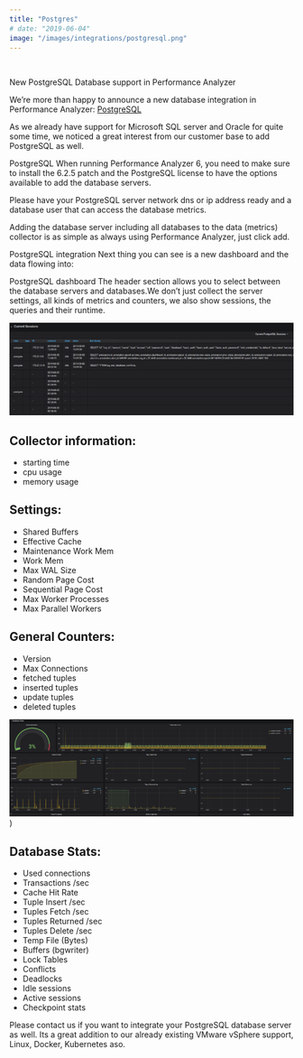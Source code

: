 ```yaml
---
title: "Postgres"
# date: "2019-06-04"
image: "/images/integrations/postgresql.png"
---
```


 

<!-- ![Postgres](/images/integrations/postgresql.png) -->



New PostgreSQL Database support in Performance Analyzer

We’re more than happy to announce a new database integration in Performance Analyzer: [PostgreSQL](https://www.postgresql.org/)

As we already have support for Microsoft SQL server and Oracle for quite some time, we noticed a great interest from our customer base to add PostgreSQL as well.

PostgreSQL
When running Performance Analyzer 6, you need to make sure to install the 6.2.5 patch and the PostgreSQL license to have the options available to add the database servers.

Please have your PostgreSQL server network dns or ip address ready and a database user that can access the database metrics.

Adding the database server including all databases to the data (metrics) collector is as simple as always using Performance Analyzer, just click add.

PostgreSQL integration
Next thing you can see is a new dashboard and the data flowing into:

PostgreSQL dashboard
The header section allows you to select between the database servers and databases.We don’t just collect the server settings, all kinds of metrics and counters, we also show sessions, the queries and their runtime.

![Postgre Sessions](/images/integrations/posts//session.png)

## Collector information:

* starting time
* cpu usage
* memory usage


## Settings:

* Shared Buffers
* Effective Cache
* Maintenance Work Mem
* Work Mem
* Max WAL Size
* Random Page Cost
* Sequential Page Cost
* Max Worker Processes
* Max Parallel Workers

## General Counters:

* Version
* Max Connections
* fetched tuples
* inserted tuples
* update tuples
* deleted tuples


![PostgreSQL database stats](/images/integrations/posts//stats.png))

## Database Stats:

* Used connections
* Transactions /sec
* Cache Hit Rate
* Tuple Insert /sec
* Tuples Fetch /sec
* Tuples Returned /sec
* Tuples Delete /sec
* Temp File (Bytes)
* Buffers (bgwriter)
* Lock Tables
* Conflicts
* Deadlocks
* Idle sessions
* Active sessions
* Checkpoint stats

Please contact us if you want to integrate your PostgreSQL database server as well. Its a great addition to our already existing VMware vSphere support, Linux, Docker, Kubernetes aso.